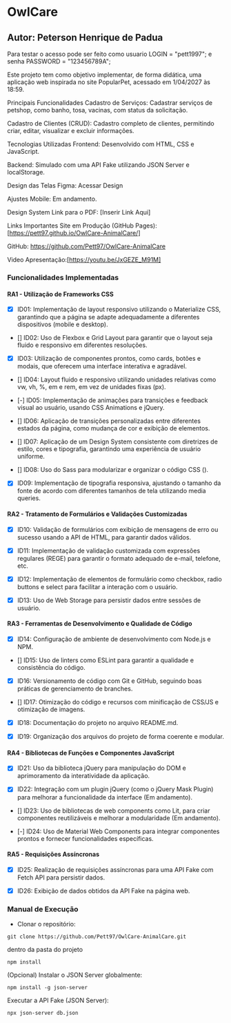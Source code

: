 # OwlCare
## Autor: Peterson Henrique de Padua

Para testar o acesso pode ser feito como usuario 
LOGIN = "pett1997";
e senha 
PASSWORD = "123456789A";

Este projeto tem como objetivo implementar, de forma didática, uma aplicação web inspirada no site PopularPet, acessado em 1/04/2027 às 18:59.

Principais Funcionalidades
Cadastro de Serviços: Cadastrar serviços de petshop, como banho, tosa, vacinas, com status da solicitação.

Cadastro de Clientes (CRUD): Cadastro completo de clientes, permitindo criar, editar, visualizar e excluir informações.

Tecnologias Utilizadas
Frontend: Desenvolvido com HTML, CSS e JavaScript.

Backend: Simulado com uma API Fake utilizando JSON Server e localStorage.

Design das Telas
Figma: Acessar Design

Ajustes Mobile: Em andamento.

Design System
Link para o PDF: [Inserir Link Aqui]

Links Importantes
Site em Produção (GitHub Pages): [https://pett97.github.io/OwlCare-AnimalCare/]

GitHub: https://github.com/Pett97/OwlCare-AnimalCare

Video Apresentação:[https://youtu.be/JxGEZE_M91M]

### Funcionalidades Implementadas
#### RA1 - Utilização de Frameworks CSS
* [x] ID01: Implementação de layout responsivo utilizando o Materialize CSS, garantindo que a página se adapte adequadamente a diferentes dispositivos (mobile e desktop).

* [] ID02: Uso de Flexbox e Grid Layout para garantir que o layout seja fluido e responsivo em diferentes resoluções.

* [x] ID03: Utilização de componentes prontos, como cards, botões e modais, que oferecem uma interface interativa e agradável.

* [] ID04: Layout fluido e responsivo utilizando unidades relativas como vw, vh, %, em e rem, em vez de unidades fixas (px).

* [-] ID05: Implementação de animações para transições e feedback visual ao usuário, usando CSS Animations e jQuery.

* [] ID06: Aplicação de transições personalizadas entre diferentes estados da página, como mudança de cor e exibição de elementos.

* [] ID07: Aplicação de um Design System consistente com diretrizes de estilo, cores e tipografia, garantindo uma experiência de usuário uniforme.

* [] ID08: Uso do Sass para modularizar e organizar o código CSS ().

* [x] ID09: Implementação de tipografia responsiva, ajustando o tamanho da fonte de acordo com diferentes tamanhos de tela utilizando media queries.

#### RA2 - Tratamento de Formulários e Validações Customizadas
* [x] ID10: Validação de formulários com exibição de mensagens de erro ou sucesso usando a API de HTML, para garantir dados válidos.

* [x] ID11: Implementação de validação customizada com expressões regulares (REGE) para garantir o formato adequado de e-mail, telefone, etc.

* [x] ID12: Implementação de elementos de formulário como checkbox, radio buttons e select para facilitar a interação com o usuário.

* [x] ID13: Uso de Web Storage para persistir dados entre sessões de usuário.

#### RA3 - Ferramentas de Desenvolvimento e Qualidade de Código
* [x] ID14: Configuração de ambiente de desenvolvimento com Node.js e NPM.

* [] ID15: Uso de linters como ESLint para garantir a qualidade e consistência do código.

* [x] ID16: Versionamento de código com Git e GitHub, seguindo boas práticas de gerenciamento de branches.

* [] ID17: Otimização do código e recursos com minificação de CSS/JS e otimização de imagens.

* [x] ID18: Documentação do projeto no arquivo README.md.

* [x] ID19: Organização dos arquivos do projeto de forma coerente e modular.

#### RA4 - Bibliotecas de Funções e Componentes JavaScript
* [x] ID21: Uso da biblioteca jQuery para manipulação do DOM e aprimoramento da interatividade da aplicação.

* [x] ID22: Integração com um plugin jQuery (como o jQuery Mask Plugin) para melhorar a funcionalidade da interface (Em andamento).

* [] ID23: Uso de bibliotecas de web components como Lit, para criar componentes reutilizáveis e melhorar a modularidade (Em andamento).

* [-] ID24: Uso de Material Web Components para integrar componentes prontos e fornecer funcionalidades específicas.

#### RA5 - Requisições Assíncronas
* [x] ID25: Realização de requisições assíncronas para uma API Fake com Fetch API para persistir dados.

* [x] ID26: Exibição de dados obtidos da API Fake na página web.

### Manual de Execução

* Clonar o repositório:

```
git clone https://github.com/Pett97/OwlCare-AnimalCare.git
```

dentro da pasta do projeto 
```
npm install
```

(Opcional) Instalar o JSON Server globalmente:
```
npm install -g json-server
```

Executar a API Fake (JSON Server):
```
npx json-server db.json
```